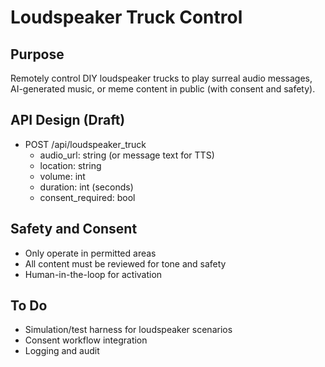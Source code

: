 # Loudspeaker Truck Control

## Purpose
Remotely control DIY loudspeaker trucks to play surreal audio messages, AI-generated music, or meme content in public (with consent and safety).

## API Design (Draft)
- POST /api/loudspeaker_truck
    - audio_url: string (or message text for TTS)
    - location: string
    - volume: int
    - duration: int (seconds)
    - consent_required: bool

## Safety and Consent
- Only operate in permitted areas
- All content must be reviewed for tone and safety
- Human-in-the-loop for activation

## To Do
- Simulation/test harness for loudspeaker scenarios
- Consent workflow integration
- Logging and audit



